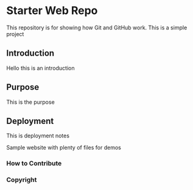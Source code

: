 # Starter Web Repo

This repository is for showing how Git and GitHub work.
This is a simple project

## Introduction
Hello this is an introduction

## Purpose
This is the purpose

## Deployment
This is deployment notes

Sample website with plenty of files for demos
### How to Contribute

### Copyright

